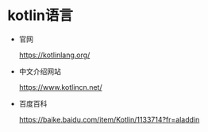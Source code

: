 # kotlin语言

- 官网

    https://kotlinlang.org/

- 中文介绍网站

    https://www.kotlincn.net/

- 百度百科

    https://baike.baidu.com/item/Kotlin/1133714?fr=aladdin